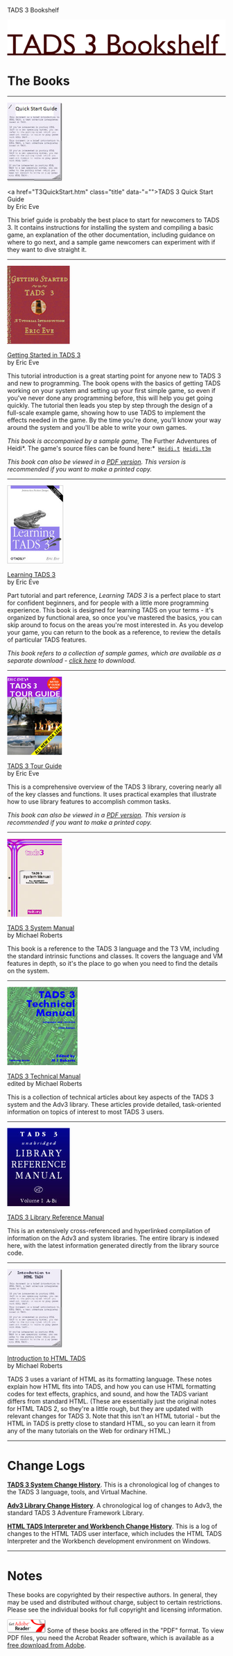 TADS 3 Bookshelf

<div class="title">

<img src="title2.gif" data-border="0" />

</div>

<div class="main">

# The Books

------------------------------------------------------------------------

[<img src="qstart_cover.jpg" class="book" />](T3QuickStart.htm)

<a href="T3QuickStart.htm" class="title" data-"="">TADS 3 Quick Start
Guide</a>  
by Eric Eve

This brief guide is probably the best place to start for newcomers to
TADS 3. It contains instructions for installing the system and compiling
a basic game, an explanation of the other documentation, including
guidance on where to go next, and a sample game newcomers can experiment
with if they want to dive straight it.

------------------------------------------------------------------------

[<img src="gsgcover.jpg" class="book" />](gsg/index.html)

<a href="gsg/index.html" class="title">Getting Started in TADS 3</a>  
by Eric Eve

This tutorial introduction is a great starting point for anyone new to
TADS 3 and new to programming. The book opens with the basics of getting
TADS working on your system and setting up your first simple game, so
even if you've never done any programming before, this will help you get
going quickly. The tutorial then leads you step by step through the
design of a full-scale example game, showing how to use TADS to
implement the effects needed in the game. By the time you're done,
you'll know your way around the system and you'll be able to write your
own games.

*This book is accompanied by a sample game,* The Further Adventures of
Heidi*. The game's source files can be found
here:*` `[`Heidi.t`](gsg/Heidi.t)` `[`Heidi.t3m`](gsg/Heidi.t3m)` `

*This book can also be viewed in a [PDF
version](gsg/Getting%20Started%20in%20TADS%203.pdf). This version is
recommended if you want to make a printed copy.*

------------------------------------------------------------------------

[<img src="learning_cover.jpg" class="book" />](learning/Learning%20T3.pdf)

<a href="learning/Learning%20T3.pdf" class="title">Learning TADS 3</a>  
by Eric Eve

Part tutorial and part reference, *Learning TADS 3* is a perfect place
to start for confident beginners, and for people with a little more
programming experience. This book is designed for learning TADS on your
terms - it's organized by functional area, so once you've mastered the
basics, you can skip around to focus on the areas you're most interested
in. As you develop your game, you can return to the book as a reference,
to review the details of particular TADS features.

*This book refers to a collection of sample games, which are available
as a separate download -
<a href="http://www.tads.org/learning_tads3_sample_games.htm"
class="visible">click here</a> to download.*

------------------------------------------------------------------------

[<img src="tgcover.jpg" class="book" />](tourguide/index.html)

<a href="tourguide/index.html" class="title">TADS 3 Tour Guide</a>  
by Eric Eve

This is a comprehensive overview of the TADS 3 library, covering nearly
all of the key classes and functions. It uses practical examples that
illustrate how to use library features to accomplish common tasks.

*This book can also be viewed in a [PDF
version](tourguide/T3TourGuide.pdf). This version is recommended if you
want to make a printed copy.*

------------------------------------------------------------------------

[<img src="syscover.jpg" class="book" />](sysman/cover.htm)

<a href="sysman/cover.htm" class="title">TADS 3 System Manual</a>  
by Michael Roberts

This book is a reference to the TADS 3 language and the T3 VM, including
the standard intrinsic functions and classes. It covers the language and
VM features in depth, so it's the place to go when you need to find the
details on the system.

------------------------------------------------------------------------

[<img src="techcover.jpg" class="book" />](techman/cover.htm)

<a href="techman/cover.htm" class="title">TADS 3 Technical Manual</a>  
edited by Michael Roberts

This is a collection of technical articles about key aspects of the TADS
3 system and the Adv3 library. These articles provide detailed,
task-oriented information on topics of interest to most TADS 3 users.

------------------------------------------------------------------------

[<img src="libcover.jpg" class="book" />](libref/index.html)

<a href="libref/index.html" class="title">TADS 3 Library Reference
Manual</a>

This is an extensively cross-referenced and hyperlinked compilation of
information on the Adv3 and system libraries. The entire library is
indexed here, with the latest information generated directly from the
library source code.

------------------------------------------------------------------------

[<img src="htads_cover.jpg" class="book" />](htmltads/intro.htm)

<a href="htmltads/intro.htm" class="title">Introduction to HTML TADS</a>  
by Michael Roberts

TADS 3 uses a variant of HTML as its formatting language. These notes
explain how HTML fits into TADS, and how you can use HTML formatting
codes for text effects, graphics, and sound, and how the TADS variant
differs from standard HTML. (These are essentially just the original
notes for HTML TADS 2, so they're a little rough, but they are updated
with relevant changes for TADS 3. Note that this isn't an HTML
tutorial - but the HTML in TADS is pretty close to standard HTML, so you
can learn it from any of the many tutorials on the Web for ordinary
HTML.)

------------------------------------------------------------------------

# Change Logs

<div class="indent">

[**TADS 3 System Change History**](t3changes.htm). This is a
chronological log of changes to the TADS 3 language, tools, and Virtual
Machine.

[**Adv3 Library Change History**](../lib/adv3/changes.htm). A
chronological log of changes to Adv3, the standard TADS 3 Adventure
Framework Library.

[**HTML TADS Interpreter and Workbench Change History**](changes.htm).
This is a log of changes to the HTML TADS user interface, which includes
the HTML TADS Interpreter and the Workbench development environment on
Windows.

</div>

------------------------------------------------------------------------

# Notes

<div class="indent">

These books are copyrighted by their respective authors. In general,
they may be used and distributed without charge, subject to certain
restrictions. Please see the individual books for full copyright and
licensing information.

[<img src="getacro.gif" class="margin" data-align="right"
data-border="0" />](http://www.adobe.com/products/acrobat/readstep.html)
Some of these books are offered in the "PDF" format. To view PDF files,
you need the Acrobat Reader software, which is available as a [free
download from
Adobe](http://www.adobe.com/products/acrobat/readstep.html).

</div>

</div>

